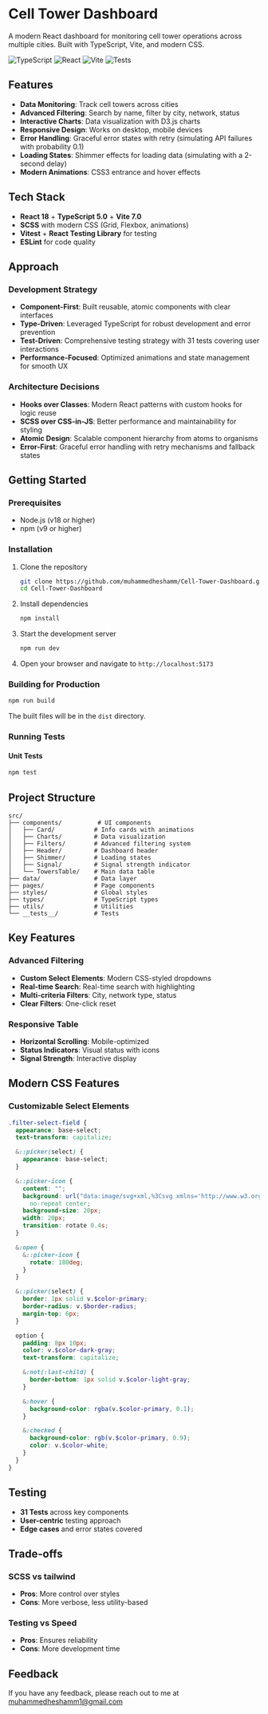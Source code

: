 # Cell Tower Dashboard

A modern React dashboard for monitoring cell tower operations across multiple cities. Built with TypeScript, Vite, and modern CSS.

![TypeScript](https://img.shields.io/badge/TypeScript-5.0-blue)
![React](https://img.shields.io/badge/React-18-blue)
![Vite](https://img.shields.io/badge/Vite-7.0-purple)
![Tests](https://img.shields.io/badge/Tests-31%20passing-brightgreen)

## Features

- **Data Monitoring**: Track cell towers across cities
- **Advanced Filtering**: Search by name, filter by city, network, status
- **Interactive Charts**: Data visualization with D3.js charts
- **Responsive Design**: Works on desktop, mobile devices
- **Error Handling**: Graceful error states with retry (simulating API failures with probability 0.1)
- **Loading States**: Shimmer effects for loading data (simulating with a 2-second delay)
- **Modern Animations**: CSS3 entrance and hover effects

## Tech Stack

- **React 18** + **TypeScript 5.0** + **Vite 7.0**
- **SCSS** with modern CSS (Grid, Flexbox, animations)
- **Vitest** + **React Testing Library** for testing
- **ESLint** for code quality

## Approach

### Development Strategy

- **Component-First**: Built reusable, atomic components with clear interfaces
- **Type-Driven**: Leveraged TypeScript for robust development and error prevention
- **Test-Driven**: Comprehensive testing strategy with 31 tests covering user interactions
- **Performance-Focused**: Optimized animations and state management for smooth UX

### Architecture Decisions

- **Hooks over Classes**: Modern React patterns with custom hooks for logic reuse
- **SCSS over CSS-in-JS**: Better performance and maintainability for styling
- **Atomic Design**: Scalable component hierarchy from atoms to organisms
- **Error-First**: Graceful error handling with retry mechanisms and fallback states

## Getting Started

### Prerequisites

- Node.js (v18 or higher)
- npm (v9 or higher)

### Installation

1. Clone the repository

   ```bash
   git clone https://github.com/muhammedheshamm/Cell-Tower-Dashboard.git
   cd Cell-Tower-Dashboard
   ```

2. Install dependencies

   ```bash
   npm install
   ```

3. Start the development server

   ```bash
   npm run dev
   ```

4. Open your browser and navigate to `http://localhost:5173`

### Building for Production

```bash
npm run build
```

The built files will be in the `dist` directory.

### Running Tests

#### Unit Tests

```bash
npm test
```

## Project Structure

```
src/
├── components/          # UI components
│   ├── Card/           # Info cards with animations
│   ├── Charts/         # Data visualization
│   ├── Filters/        # Advanced filtering system
│   ├── Header/         # Dashboard header
│   ├── Shimmer/        # Loading states
│   ├── Signal/         # Signal strength indicator
│   └── TowersTable/    # Main data table
├── data/               # Data layer
├── pages/              # Page components
├── styles/             # Global styles
├── types/              # TypeScript types
├── utils/              # Utilities
└── __tests__/          # Tests
```

## Key Features

### Advanced Filtering

- **Custom Select Elements**: Modern CSS-styled dropdowns
- **Real-time Search**: Real-time search with highlighting
- **Multi-criteria Filters**: City, network type, status
- **Clear Filters**: One-click reset

### Responsive Table

- **Horizontal Scrolling**: Mobile-optimized
- **Status Indicators**: Visual status with icons
- **Signal Strength**: Interactive display

## Modern CSS Features

### Customizable Select Elements

```scss
.filter-select-field {
  appearance: base-select;
  text-transform: capitalize;

  &::picker(select) {
    appearance: base-select;
  }

  &::picker-icon {
    content: "";
    background: url("data:image/svg+xml,%3Csvg xmlns='http://www.w3.org/2000/svg' viewBox='0 0 24 24'%3E%3Cpath d='M7.41 8.59L12 13.17l4.59-4.58L18 10l-6 6-6-6z'/%3E%3C/svg%3E")
      no-repeat center;
    background-size: 20px;
    width: 20px;
    transition: rotate 0.4s;
  }

  &:open {
    &::picker-icon {
      rotate: 180deg;
    }
  }

  &::picker(select) {
    border: 1px solid v.$color-primary;
    border-radius: v.$border-radius;
    margin-top: 6px;
  }

  option {
    padding: 8px 10px;
    color: v.$color-dark-gray;
    text-transform: capitalize;

    &:not(:last-child) {
      border-bottom: 1px solid v.$color-light-gray;
    }

    &:hover {
      background-color: rgba(v.$color-primary, 0.1);
    }

    &:checked {
      background-color: rgb(v.$color-primary, 0.9);
      color: v.$color-white;
    }
  }
}
```

## Testing

- **31 Tests** across key components
- **User-centric** testing approach
- **Edge cases** and error states covered

## Trade-offs

### SCSS vs tailwind

- **Pros**: More control over styles
- **Cons**: More verbose, less utility-based

### Testing vs Speed

- **Pros**: Ensures reliability
- **Cons**: More development time

## Feedback

If you have any feedback, please reach out to me at muhammedheshamm1@gmail.com
